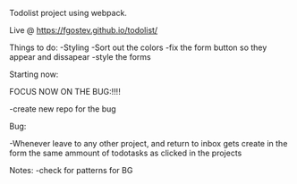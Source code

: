 Todolist project using webpack. 

Live @ https://fgostev.github.io/todolist/

Things to do:
-Styling
-Sort out the colors
-fix the form button so they appear and dissapear
-style the forms



Starting now:


FOCUS NOW ON THE BUG:!!!!

-create new repo for the bug

Bug:

-Whenever leave to any other project, and return to inbox gets create in the form the same ammount of todotasks as clicked in the projects

Notes:
-check for patterns for BG

